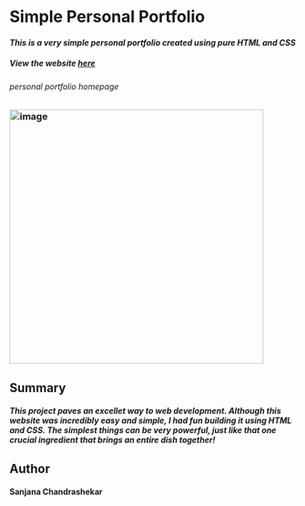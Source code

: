 # Simple Personal Portfolio
#### _This is a very simple personal portfolio created using pure HTML and CSS_

##### View the website [here](https://screact02.github.io/simple-portfolio/)

###### _personal portfolio homepage_
### <img width="446" alt="image" src="https://user-images.githubusercontent.com/122413484/220234515-6a8a2e3a-aea9-4224-af11-eb212ea4c60d.png">

## Summary

#### _This project paves an excellet way to web development. Although this website was incredibly easy and simple, I had fun building it using HTML and CSS. The simplest things can be very powerful, just like that one crucial ingredient that brings an entire dish together!_

## Author

#### __Sanjana Chandrashekar__



